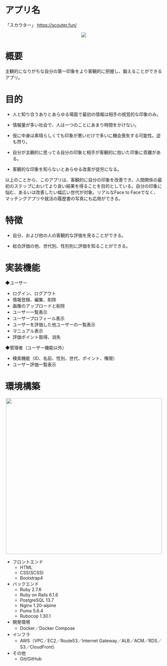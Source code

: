 # アプリ名

「スカウター」 <a href="https://scouter.fun/">https://scouter.fun/</a>
<p align="center">
  <img src="https://image.scouter.fun/readme-top.jpg" />
</p>

# 概要

主観的になりがちな自分の第一印象をより客観的に把握し、鍛えることができるアプリ。

# 目的

* 人と知り合うありとあらゆる場面で最初の情報は相手の視覚的な印象のみ。

* 情報量が多い社会で、人は一つのことにあまり時間をかけない。

* 仮に中身は素晴らしくても印象が悪いだけで多いに機会喪失する可能性。逆も然り。

* 自分が主観的に思ってる自分の印象と相手が客観的に抱いた印象に乖離がある。

* 客観的な印象を知らないとあらゆる改善が徒労になる。

以上のことから、このアプリは、客観的に自分の印象を改善でき、人間関係の最初のステップにおいてより良い結果を得ることを目的としている。自分の印象に悩む、あるいは改善したい幅広い世代が対象。リアルなFace to Faceでなく、マッチングアプリや就活の履歴書の写真にも応用ができる。

# 特徴

* 自分、および他の人の客観的な評価を見ることができる。

* 総合評価の他、世代別、性別別に評価を知ることができる。

# 実装機能

◆ユーザー
* ログイン、ログアウト
* 情報登録、編集、削除
* 画像のアップロードと削除
* ユーザー一覧表示
* ユーザープロフィール表示
* ユーザーを評価した他ユーザーの一覧表示
* マニュアル表示
* 評価ポイント取得、消失

◆管理者（ユーザー機能以外）
* 検索機能（ID、名前、性別、世代、ポイント、権限）
* ユーザー評価一覧表示

# 環境構築

<p align="center">
  <img src="https://image.scouter.fun/system.png" width="500" />
</p>

* フロントエンド
    - HTML
    - CSS(SCSS)
    - Bootstrap4
* バックエンド
    - Ruby 2.7.6
    - Ruby on Rails 6.1.6
    - PostgreSQL 13.7
    - Nginx 1.20-alpine
    - Puma 5.6.4
    - Rubocop 1.30.1
* 開発環境
    - Docker／Docker Compose    
* インフラ
    - AWS（VPC／EC2／Route53／Internet Gateway／ALB／ACM／RDS／S3／CloudFront）
* その他
    - Git/GitHub
